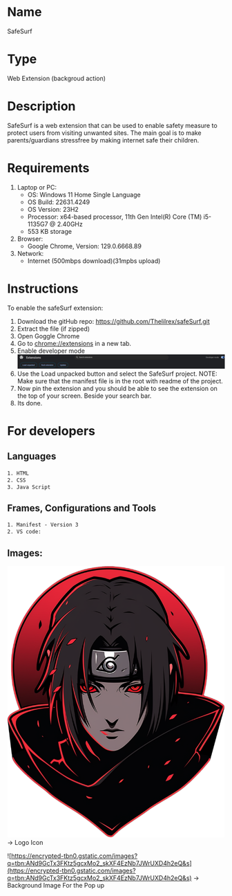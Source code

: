 # Name

SafeSurf

# Type

Web Extension (backgroud action)

# Description

SafeSurf is a web extension that can be used to enable safety measure to protect users from visiting unwanted sites.
The main goal is to make parents/guardians stressfree by making internet safe their children.

# Requirements

1. Laptop or PC:
   - OS: Windows 11 Home Single Language
   - OS Build: 22631.4249
   - OS Version: 23H2
   - Processor: x64-based processor, 11th Gen Intel(R) Core (TM) i5-1135G7 @ 2.40GHz
   - 553 KB storage
2. Browser:
   - Google Chrome, Version: 129.0.6668.89
3. Network:
   - Internet (500mbps download)(31mpbs upload)

# Instructions

To enable the safeSurf extension:

1. Download the gitHub repo: https://github.com/Thelilrex/safeSurf.git
2. Extract the file (if zipped)
3. Open Goggle Chrome
4. Go to [chrome://extensions](chrome://extensions/) in a new tab.
5. Enable developer mode
   ![alt text](<Screenshot 2024-10-02 110606.png>)
6. Use the Load unpacked button and select the SafeSurf project. NOTE: Make sure that the manifest file is in the root with readme of the project.
7. Now pin the extension and you should be able to see the extension on the top of your screen. Beside your search bar.
8. Its done.

# For developers

## Languages

    1. HTML
    2. CSS
    3. Java Script

## Frames, Configurations and Tools

    1. Manifest - Version 3
    2. VS code:

## Images:

![alt text](image.png) -> Logo Icon

![https://encrypted-tbn0.gstatic.com/images?q=tbn:ANd9GcTx3FKtz5gcxMo2_skXF4EzNb7JWrUXD4h2eQ&s](https://encrypted-tbn0.gstatic.com/images?q=tbn:ANd9GcTx3FKtz5gcxMo2_skXF4EzNb7JWrUXD4h2eQ&s) -> Background Image For the Pop up
